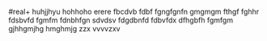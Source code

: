 #real+
huhjjhyu
hohhoho
erere
fbcdvb
fdbf
fgngfgnfn
gmgmgm
fthgf
fghhr
fdsbvfd
fgmfm
fdnbhfgn
sdvdsv
fdgdbnfd
fdbvfdx
dfhgbfh
fgmfgm
gjhhgmjhg
hmghmjg
zzx vvvvzxv
